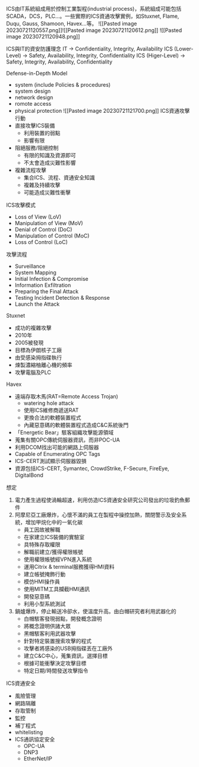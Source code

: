 ICS由IT系統組成用於控制工業製程(industrial process)，系統組成可能包括SCADA，DCS，PLC...。一些實際的ICS資通攻擊實例，如Stuxnet, Flame, Duqu, Gauss, Shamoon, Havex...等。
![[Pasted image 20230721120557.png]]![[Pasted image 20230721120612.png]]
![[Pasted image 20230721120948.png]]

ICS與IT的資安防護理念
IT -> Confidentiality, Integrity, Availability
ICS (Lower-Level) -> Safety, Availability, Integrity, Confidentiality
ICS (Higer-Level) -> Safety, Integrity, Availability, Confidentiality

Defense-in-Depth Model
* system (include Policies & procedures)
* system design
* network design
* romote access
* physical protection
![[Pasted image 20230721121700.png]]
ICS資通攻擊行動
* 直接攻擊ICS裝備
	* 利用裝置的弱點
	* 影響有限
* 阻絕服務/阻絕控制
	* 有限的知識及資源即可
	* 不太會造成災難性影響
* 複雜流程攻擊
	* 集合ICS、流程、資通安全知識
	* 複雜及持續攻擊
	* 可能造成災難性衝擊

ICS攻擊模式
* Loss of View (LoV)
* Manipulation of View (MoV)
* Denial of Control (DoC)
* Manipulation of Control (MoC)
* Loss of Control (LoC)

攻擊流程
* Surveillance
* System Mapping
* Initial Infection & Compromise
* Information Exfiltration
* Preparing the Final Attack
* Testing Incident Detection & Response
* Launch the Attack

Stuxnet
* 成功的複雜攻擊
* 2010年
* 2005被發現
* 目標為伊朗核子工廠
* 由受感染拇指碟執行
* 煉製濃縮柚離心機的頻率
* 攻擊電腦及PLC

Havex
* 遠端存取木馬(RAT=Remote Access Trojan)
	* watering hole attack
	* 使用ICS維修商遞送RAT
	* 更換合法的軟體裝置程式
	* 內藏惡意碼的軟體裝置程式造成C&C系統後門
* 「Energetic Bear」駭客組織攻擊能源領域
* 蒐集有關OPC傳統伺服器資訊，而非POC-UA
* 利用DCOM找出可能的網路上伺服器
* Capable of Enumerating OPC Tags
* ICS-CERT測試顯示伺服器毀損
* 資源包括ICS-CERT, Symantec, CrowdStrike, F-Secure, FireEye, DigitalBond

想定
1. 電力產生過程使渦輪超速，利用仿造ICS資通安全研究公司發出的垃圾釣魚郵件
2. 阿摩尼亞工廠爆炸，心懷不滿的員工在製程中操控加熱，關閉警示及安全系統，增加甲烷化中的一氧化碳
	* 員工因故被解職
	* 在家建立ICS裝備的實驗室
	* 具特殊存取權限
	* 解職前建立/獲得權限帳號
	* 使用權限帳號經VPN進入系統
	* 運用Citrix & terminal服務獲得HMI資料
	* 建立帳號掩飾行動
	* 模仿HMI操作員
	* 使用MITM工具攔截HMI通訊
	* 開發惡意碼
	* 利用小型系統測試
1. 鍋爐爆炸，停止輸送冷卻水，使溫度升高。由白帽研究者利用武器化的
	* 白帽駭客發現弱點，開發概念證明
	* 將概念證明供諸大眾
	* 黑帽駭客利用武器攻擊
	* 針對特定裝置搜索攻擊的程式
	* 攻擊者將感染的USB拇指碟丟在工廠外
	* 建立C&C中心，蒐集資訊，選擇目標
	* 根據可能衝擊決定攻擊目標
	* 特定日期/時間發送攻擊指令

ICS資通安全
* 風險管理
* 網路隔離
* 存取管制
* 監控
* 補丁程式
* whitelisting
* ICS通訊協定安全
	* OPC-UA
	* DNP3
	* EtherNet/IP

